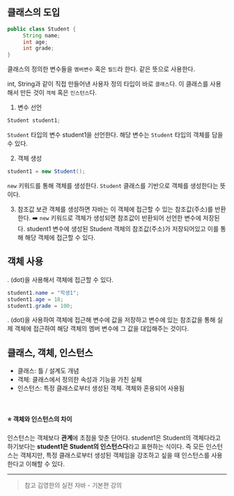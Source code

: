 ## 클래스의 도입

```java
public class Student {
     String name;
     int age;
     int grade;
}
```
클래스의 정의한 변수들을 `멤버변수` 혹은 `필드`라 한다. 같은 뜻으로 사용한다.  

int, String과 같이 직접 만들어낸 사용자 정의 타입이 바로 `클래스`다. 이 클래스를 사용해서 만든 것이 `객체` 혹은 `인스턴스`다.  

1. 변수 선언
```java
Student student1;
```
`Student` 타입의 변수 student1을 선언한다. 해당 변수는 `Student` 타입의 객체를 담을 수 있다.  

2. 객체 생성
```java
student1 = new Student();
```
`new` 키워드를 통해 객체를 생성한다. `Student` 클래스를 기반으로 객체를 생성한다는 뜻이다.  

3. 참조값 보관
객체를 생성하면 자바는 이 객체에 접근할 수 있는 참조값(주소)를 반환한다. ➡️ `new` 키워드로 객체가 생성되면 참조값이 반환되어 선언한 변수에 저장된다.
student1 변수에 생성된 Student 객체의 참조값(주소)가 저장되어있고 이를 통해 해당 객체에 접근할 수 있다.

## 객체 사용
. (dot)을 사용해서 객체에 접근할 수 있다.  
```java
student1.name = "학생1";
student1.age = 18;
student1.grade = 100;
```

. (dot)을 사용하여 객체에 접근해 변수에 값을 저장하고 변수에 있는 참조값을 통해 실제 객체에 접근하여 해당 객체의 멤버 변수에 그 값을 대입해주는 것이다.


## 클래스, 객체, 인스턴스
- 클래스: 틀 / 설계도 개념
- 객체: 클래스에서 정의한 속성과 기능을 가친 실체
- 인스턴스: 특정 클래스로부터 생성된 객체. 객체와 혼용되어 사용됨

<br>  

#### ⭐️ 객체와 인스턴스의 차이  

인스턴스는 객체보다 **관계**에 초점을 맞춘 단어다. student1은 Student의 객체다라고 하기보다는 **student1은 Student의 인스턴스다**라고 표현하는 식이다. 즉 모든 인스턴스는 객체지만, 특정 클래스로부터 생성된 객체임을 강조하고 싶을 때 인스턴스를 사용한다고 이해할 수 있다.  

----  

> 참고
김영한의 실전 자바 - 기본편 강의

